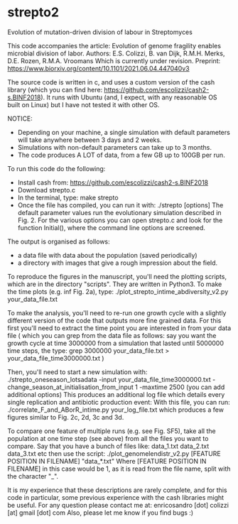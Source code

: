 # strepto2
Evolution of mutation-driven division of labour in Streptomyces

This code accompanies the article:
Evolution of genome fragility enables microbial division of labor.
Authors: E.S. Colizzi, B. van Dijk, R.M.H. Merks, D.E. Rozen, R.M.A. Vroomans
Which is currently under revision. 
Preprint: https://www.biorxiv.org/content/10.1101/2021.06.04.447040v3

The source code is written in c, and uses a custom version of the cash library 
(which you can find here: https://github.com/escolizzi/cash2-s.BINF2018). 
It runs with Ubuntu (and, I expect, with any reasonable OS built on Linux) but I have not tested it with other OS. 

NOTICE: 
- Depending on your machine, a single simulation with default parameters will take anywhere between 3 days and 2 weeks. 
- Simulations with non-default parameters can take up to 3 months.
- The code produces A LOT of data, from a few GB up to 100GB per run. 

To run this code do the following:
- Install cash from: https://github.com/escolizzi/cash2-s.BINF2018
- Download strepto.c
- In the terminal, type: 
    make strepto
- Once the file has compiled, you can run it with: 
    ./strepto [options]
The default parameter values run the evolutionary simulation described in Fig. 2. 
For the various options you can open strepto.c and look for the function Initial(), where the command line options are screened. 

The output is organised as follows:
- a data file with data about the population (saved periodically)
- a directory with images that give a rough impression about the field. 

To reproduce the figures in the manuscript, you'll need the plotting scripts, which are in the directory "scripts".
They are written in Python3. 
To make the time plots (e.g. inf Fig. 2a), type: 
./plot_strepto_intime_abdiversity_v2.py your_data_file.txt

To make the analysis, you'll need to re-run one growth cycle with a slightly different version of the code that outputs more fine grained data.
For this first you'll need to extract the time point you are interested in from your data file
  ( which you can grep from the data file as follows: 
    say you want the growth cycle at time 3000000 from a simulation that lasted until 5000000 time steps, the type:
    grep 3000000 your_data_file.txt > your_data_file_time3000000.txt
  ) 

Then, you'll need to start a new simulation with: 
  ./strepto_oneseason_lotsadata -input your_data_file_time3000000.txt -change_season_at_initialisation_from_input 1 -maxtime 2500
  (you can add additional options)
This produces an additional log file which details every single replication and antibiotic production event: 
With this file, you can run:
./correlate_F_and_ABorR_intime.py your_log_file.txt 
which produces a few figures similar to Fig. 2c, 2d, 3c and 3d. 

To compare one feature of multiple runs (e.g. see Fig. SF5), take all the population at one time step (see above) from all the files you want to compare. 
Say that you have a bunch of files like: data_1.txt data_2.txt data_3.txt etc 
then use the script: 
./plot_genomelendistr_v2.py [FEATURE POSITION IN FILENAME] "data_\*.txt"
Where [FEATURE POSITION IN FILENAME] in this case would be 1, as it is read from the file name, split with the character "_".

It is my experience that these descriptions are rarely complete, and for this code in particular, some previous experience with the cash libraries might be useful. For any question please contact me at: enricosandro [dot] colizzi [at] gmail [dot] com
Also, please let me know if you find bugs :)
